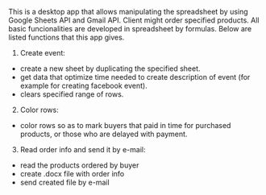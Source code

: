 This is a desktop app that allows manipulating the spreadsheet  by using Google Sheets API and Gmail API. Client might order specified products. All basic funcionalities are developed in spreadsheet by formulas. Below  are listed functions that this app gives.
1. Create event:
- create a new sheet by duplicating the specified sheet.
- get data that optimize time needed to create description of event (for example for creating facebook event).
- clears specified range of rows.
2. Color rows:
- color rows so as to mark buyers that paid in time for purchased products, or those who are delayed with payment.
3. Read order info and send it by e-mail:
- read the products ordered by buyer
- create .docx file with order info
- send created file by e-mail
